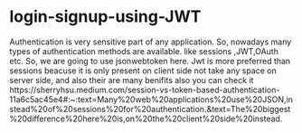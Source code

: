 # login-signup-using-JWT
<p>
Authentication is very sensitive part of any application.
So, nowadays many types of authentication methods are available. like sessions ,JWT,OAuth etc. So, we are going to use jsonwebtoken here. Jwt is more preferred than sessions beacuse it is only present on client side not take any space on server side, and also their are many benifits also 
you can check it https://sherryhsu.medium.com/session-vs-token-based-authentication-11a6c5ac45e4#:~:text=Many%20web%20applications%20use%20JSON,instead%20of%20sessions%20for%20authentication.&text=The%20biggest%20difference%20here%20is,on%20the%20client%20side%20instead.  
</p>
